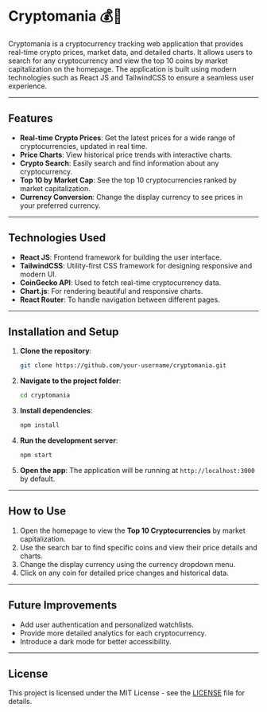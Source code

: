 # Cryptomania 💰🚀

Cryptomania is a cryptocurrency tracking web application that provides real-time crypto prices, market data, and detailed charts. It allows users to search for any cryptocurrency and view the top 10 coins by market capitalization on the homepage. The application is built using modern technologies such as React JS and TailwindCSS to ensure a seamless user experience.

---

## Features

- **Real-time Crypto Prices**: Get the latest prices for a wide range of cryptocurrencies, updated in real time.
- **Price Charts**: View historical price trends with interactive charts.
- **Crypto Search**: Easily search and find information about any cryptocurrency.
- **Top 10 by Market Cap**: See the top 10 cryptocurrencies ranked by market capitalization.
- **Currency Conversion**: Change the display currency to see prices in your preferred currency.

---

## Technologies Used

- **React JS**: Frontend framework for building the user interface.
- **TailwindCSS**: Utility-first CSS framework for designing responsive and modern UI.
- **CoinGecko API**: Used to fetch real-time cryptocurrency data.
- **Chart.js**: For rendering beautiful and responsive charts.
- **React Router**: To handle navigation between different pages.

---

## Installation and Setup

1. **Clone the repository**:
    ```bash
    git clone https://github.com/your-username/cryptomania.git
    ```

2. **Navigate to the project folder**:
    ```bash
    cd cryptomania
    ```

3. **Install dependencies**:
    ```bash
    npm install
    ```

4. **Run the development server**:
    ```bash
    npm start
    ```

5. **Open the app**: 
    The application will be running at `http://localhost:3000` by default.

---

## How to Use

1. Open the homepage to view the **Top 10 Cryptocurrencies** by market capitalization.
2. Use the search bar to find specific coins and view their price details and charts.
3. Change the display currency using the currency dropdown menu.
4. Click on any coin for detailed price changes and historical data.

---

## Future Improvements

- Add user authentication and personalized watchlists.
- Provide more detailed analytics for each cryptocurrency.
- Introduce a dark mode for better accessibility.

---

## License

This project is licensed under the MIT License - see the [LICENSE](LICENSE) file for details.
